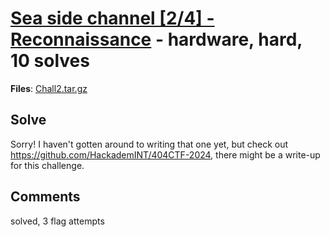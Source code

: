 [Sea side channel [2/4] - Reconnaissance](challenge_files/README.md) - hardware, hard, 10 solves
===

**Files**: [Chall2.tar.gz](https://www.narthorn.com/ctf/404CTF-2024/challenge_files/S%C3%A9curit%C3%A9%20mat%C3%A9rielle/Sea%20side%20channel%20%5B2_4%5D%20-%20Reconnaissance/Chall2.tar.gz)

## Solve

Sorry! I haven't gotten around to writing that one yet, but check out https://github.com/HackademINT/404CTF-2024, there might be a write-up for this challenge.

## Comments

solved, 3 flag attempts